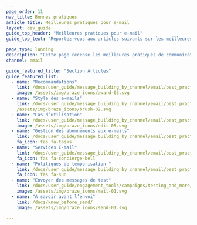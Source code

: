 ```yaml
---
page_order: 11
nav_title: Bonnes pratiques
article_title: Meilleures pratiques pour e-mail
layout: dev_guide
guide_top_header: "Meilleures pratiques pour e-mail"
guide_top_text: "Reportez-vous aux articles suivants sur les meilleures pratiques pour découvrir ce que vous devez savoir et vérifier avant l’envoi de messages. "

page_type: landing
description: "Cette page recense les meilleures pratiques de communication e-mail. Vous trouverez ici des conseils, des scénarios d’utilisation et des meilleures pratiques pour perfectionner vos envois de messages par e-mail."
channel: email

guide_featured_title: "Section Articles"
guide_featured_list:
  - name: "Recommandations"
    link: /docs/user_guide/message_building_by_channel/email/best_practices/guidelines_and_tips/
    image: /assets/img/braze_icons/award-03.svg
  - name: "Style des e-mails"
    link: /docs/user_guide/message_building_by_channel/email/best_practices/email_styling/
    /assets/img/braze_icons/brush-02.svg
  - name: "Cas d’utilisation"
    link: /docs/user_guide/message_building_by_channel/email/best_practices/use_cases/
    image: /assets/img/braze_icons/edit-05.svg
  - name: "Gestion des abonnements aux e-mails"
    link: /docs/user_guide/message_building_by_channel/email/best_practices/managing_email_subscriptions/
    fa_icon: fas fa-tasks
  - name: "Services E-mail"
    link: /docs/user_guide/message_building_by_channel/email/best_practices/email_services/
    fa_icon: fas fa-concierge-bell
  - name: "Politiques de temporisation "
    link: /docs/user_guide/message_building_by_channel/email/best_practices/sunset_policies/
    fa_icon: fas fa-sun
  - name: "Envoyer des messages de test"
    link: /docs/user_guide/engagement_tools/campaigns/testing_and_more/sending_test_messages/
    image: /assets/img/braze_icons/mail-01.svg
  - name: "À savoir avant l’envoi"
    link: /docs/know_before_send/
    image: /assets/img/braze_icons/send-01.svg

---
```

